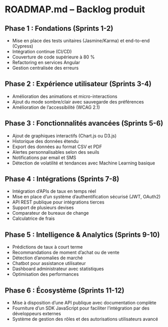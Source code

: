 # ROADMAP.md – Backlog produit

## Phase 1 : Fondations (Sprints 1-2)
- Mise en place des tests unitaires (Jasmine/Karma) et end-to-end (Cypress)
- Intégration continue (CI/CD)
- Couverture de code supérieure à 80 %
- Refactoring en services Angular
- Gestion centralisée des erreurs

## Phase 2 : Expérience utilisateur (Sprints 3-4)
- Amélioration des animations et micro-interactions
- Ajout du mode sombre/clair avec sauvegarde des préférences
- Amélioration de l’accessibilité (WCAG 2.1)

## Phase 3 : Fonctionnalités avancées (Sprints 5-6)
- Ajout de graphiques interactifs (Chart.js ou D3.js)
- Historique des données étendu 
- Export des données au format CSV et PDF
- Alertes personnalisables selon des seuils
- Notifications par email et SMS
- Détection de volatilité et tendances avec Machine Learning basique

## Phase 4 : Intégrations (Sprints 7-8)
- Intégration d’APIs de taux en temps réel 
- Mise en place d’un système d’authentification sécurisé (JWT, OAuth2)
- API REST publique pour intégrations tierces
- Support de plusieurs devises 
- Comparateur de bureaux de change
- Calculatrice de frais

## Phase 5 : Intelligence & Analytics (Sprints 9-10)
- Prédictions de taux à court terme
- Recommandations de moment d’achat ou de vente
- Détection d’anomalies de marché
- Chatbot pour assistance utilisateur
- Dashboard administrateur avec statistiques
- Optimisation des performances

## Phase 6 : Écosystème (Sprints 11-12)
- Mise à disposition d’une API publique avec documentation complète
- Fourniture d’un SDK JavaScript pour faciliter l’intégration par des développeurs externes
- Système de gestion des rôles et des autorisations utilisateurs avancé





